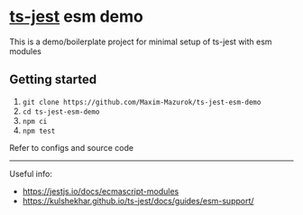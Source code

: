 # [ts-jest](https://www.npmjs.com/package/ts-jest) esm demo

This is a demo/boilerplate project for minimal setup of ts-jest with esm modules

## Getting started

1. `git clone https://github.com/Maxim-Mazurok/ts-jest-esm-demo`
2. `cd ts-jest-esm-demo`
3. `npm ci`
4. `npm test`

Refer to configs and source code

---

Useful info:

- https://jestjs.io/docs/ecmascript-modules
- https://kulshekhar.github.io/ts-jest/docs/guides/esm-support/
